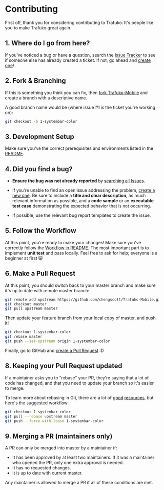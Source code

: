 # Contributing

First off, thank you for considering contributing to Trafuko. It's people like you to make Trafuko great again.

## 1. Where do I go from here?

If you've noticed a bug or have a question, search the [Issue Tracker](https://github.com/chengscott/Trafuko-Mobile/issues?q=something) to see if someone else has already created a ticket.
If not, go ahead and [create one](https://github.com/chengscott/Trafuko-Mobile/issues/new)!

## 2. Fork & Branching

If this is something you think you can fix, then [fork Trafuko-Mobile](https://help.github.com/articles/fork-a-repo) and create a branch with a descriptive name.

A good branch name would be (where issue #1 is the ticket you're working on):

```sh
git checkout -b 1-systembar-color
```

## 3. Development Setup

Make sure you've the correct prerequisites and environments listed in the [README](README.md#development).

## 4. Did you find a bug?

* **Ensure the bug was not already reported** by [searching all Issues](https://github.com/chengscott/Trafuko-Mobile/issues?q=).

* If you're unable to find an open issue addressing the problem, [create a new one](https://github.com/chengscott/Trafuko-Mobile/issues/new). Be sure to include a **title and clear description**, as much relevant information as possible, and a **code sample** or an **executable test case** demonstrating the expected behavior that is not occurring.

* If possible, use the relevant bug report templates to create the issue.

## 5. Follow the Workflow

At this point, you're ready to make your changes!
Make sure you've correctly follow the [Workflow in README](README.md#workflow).
The most important part is to implement **unit test** and pass locally.
Feel free to ask for help; everyone is a beginner at first :smile_cat:

## 6. Make a Pull Request

At this point, you should switch back to your master branch and make sure it's up to date with remote master branch:

```sh
git remote add upstream https://github.com/chengscott/Trafuko-Mobile.git
git checkout master
git pull upstream master
```

Then update your feature branch from your local copy of master, and push it!

```sh
git checkout 1-systembar-color
git rebase master
git push --set-upstream origin 1-systembar-color
```

Finally, go to GitHub and
[create a Pull Request](https://help.github.com/articles/creating-a-pull-request)
:D

## 8. Keeping your Pull Request updated

If a maintainer asks you to "rebase" your PR, they're saying that a lot of code has changed, and that you need to update your branch so it's easier to merge.

To learn more about rebasing in Git, there are a lot of [good](http://git-scm.com/book/en/Git-Branching-Rebasing) [resources](https://help.github.com/articles/interactive-rebase), but here's the suggested workflow:

```sh
git checkout 1-systembar-color
git pull --rebase upstream master
git push --force-with-lease 1-systembar-color
```

## 9. Merging a PR (maintainers only)

A PR can only be merged into master by a maintainer if:

* It has been approved by at least two maintainers. If it was a maintainer who opened the PR, only one extra approval is needed.
* It has no requested changes.
* It is up to date with current master.

Any maintainer is allowed to merge a PR if all of these conditions are met.

